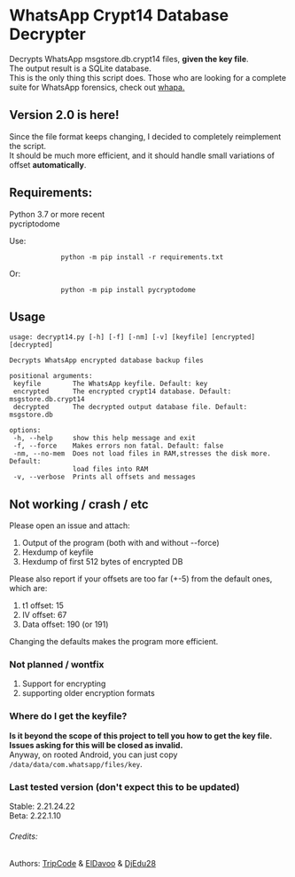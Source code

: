 # WhatsApp Crypt14 Database Decrypter
Decrypts WhatsApp msgstore.db.crypt14 files, **given the key file**.  
The output result is a SQLite database.  
This is the only thing this script does. Those who are looking for a complete suite for
WhatsApp forensics, check out [whapa.](https://github.com/B16f00t/whapa)

## Version 2.0 is here!
Since the file format keeps changing, I decided to completely reimplement the script.  
It should be much more efficient, and it should handle small variations of offset **automatically**.

## Requirements:

Python 3.7 or more recent    
pycriptodome  

Use:
 ```
              python -m pip install -r requirements.txt
 ```
  Or:
 ```
              python -m pip install pycryptodome
 ```

## Usage
 ```
usage: decrypt14.py [-h] [-f] [-nm] [-v] [keyfile] [encrypted] [decrypted]

Decrypts WhatsApp encrypted database backup files

positional arguments:
  keyfile        The WhatsApp keyfile. Default: key
  encrypted      The encrypted crypt14 database. Default: msgstore.db.crypt14
  decrypted      The decrypted output database file. Default: msgstore.db

options:
  -h, --help     show this help message and exit
  -f, --force    Makes errors non fatal. Default: false
  -nm, --no-mem  Does not load files in RAM,stresses the disk more. Default:
                 load files into RAM
  -v, --verbose  Prints all offsets and messages
 ```  


## Not working / crash / etc

Please open an issue and attach:
1) Output of the program (both with and without --force)
2) Hexdump of keyfile
3) Hexdump of first 512 bytes of encrypted DB

Please also report if your offsets are too far (+-5)
from the default ones, which are:
1) t1 offset: 15
2) IV offset: 67
3) Data offset: 190 (or 191)

Changing the defaults makes the program more efficient.

### Not planned / wontfix

1) Support for encrypting
2) supporting older encryption formats

### Where do I get the keyfile?
**Is it beyond the scope of this project to tell you how to get the key file.  
Issues asking for this will be closed as invalid.**  
Anyway, on rooted Android, you can just copy  `/data/data/com.whatsapp/files/key`.  

### Last tested version (don't expect this to be updated)
Stable: 2.21.24.22  
Beta: 2.22.1.10

###### Credits:
 Authors: [TripCode](https://github.com/TripCode) & [ElDavoo](https://github.com/ElDavoo) & [DjEdu28](https://github.com/DjEdu28)

